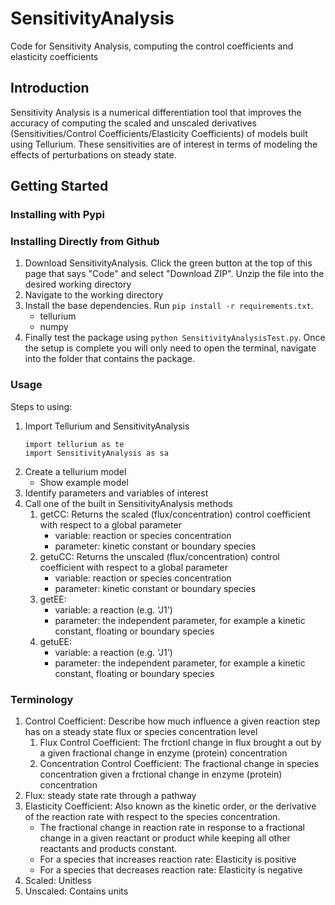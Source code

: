 # SensitivityAnalysis
Code for Sensitivity Analysis, computing the control coefficients and elasticity coefficients

## Introduction
Sensitivity Analysis is a numerical differentiation tool that improves the accuracy of computing the scaled and unscaled derivatives (Sensitivities/Control Coefficients/Elasticity Coefficients) of models built using Tellurium. These sensitivities are of interest in terms of modeling the effects of perturbations on steady state. 

## Getting Started
### Installing with Pypi


### Installing Directly from Github
1. Download SensitivityAnalysis. Click the green button at the top of this page that says "Code" and select "Download ZIP". Unzip the file into the desired working directory
2. Navigate to the working directory
3. Install the base dependencies. Run `pip install -r requirements.txt`.
   - tellurium
   - numpy
4. Finally test the package using `python SensitivityAnalysisTest.py`. Once the setup is complete you will only need to open the terminal, navigate into the folder that contains the package.


### Usage
Steps to using:
1. Import Tellurium and SensitivityAnalysis
   ```
   import tellurium as te
   import SensitivityAnalysis as sa
   ```
3. Create a tellurium model
   - Show example model
4. Identify parameters and variables of interest
5. Call one of the built in SensitivityAnalysis methods
   1. getCC: Returns the scaled (flux/concentration) control coefficient with respect to a global parameter
      - variable: reaction or species concentration
      - parameter: kinetic constant or boundary species
   3. getuCC: Returns the unscaled (flux/concentration) control coefficient with respect to a global parameter
      - variable: reaction or species concentration
      - parameter: kinetic constant or boundary species
   5. getEE:
      - variable: a reaction (e.g. 'J1')
      - parameter: the independent parameter, for example a kinetic constant, floating or boundary species
   7. getuEE:
      - variable: a reaction (e.g. 'J1')
      - parameter: the independent parameter, for example a kinetic constant, floating or boundary species

### Terminology
1. Control Coefficient: Describe how much influence a given reaction step has on a steady state flux or species concentration level
   1. Flux Control Coefficient: The frctionl change in flux brought a out by a given fractional change in enzyme (protein) concentration
   2. Concentration Control Coefficient: The fractional change in species concentration given a frctional change in enzyme (protein) concentration
2. Flux: steady state rate through a pathway
3. Elasticity Coefficient: Also known as the kinetic order, or the derivative of the reaction rate with respect to the species concentration.
   - The fractional change in reaction rate in response to a fractional change in a given reactant or product while keeping all other reactants and products constant. 
   - For a species that increases reaction rate: Elasticity is positive
   - For a species that decreases reaction rate: Elasticity is negative
5. Scaled: Unitless
6. Unscaled: Contains units
